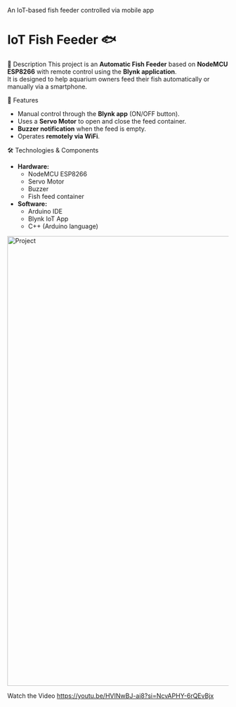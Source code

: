 An IoT-based fish feeder controlled via mobile app
# IoT Fish Feeder 🐟

 📌 Description
This project is an **Automatic Fish Feeder** based on **NodeMCU ESP8266** with remote control using the **Blynk application**.  
It is designed to help aquarium owners feed their fish automatically or manually via a smartphone.

🚀 Features
- Manual control through the **Blynk app** (ON/OFF button).
- Uses a **Servo Motor** to open and close the feed container.
- **Buzzer notification** when the feed is empty.
- Operates **remotely via WiFi**.

🛠️ Technologies & Components
- **Hardware:**
  - NodeMCU ESP8266
  - Servo Motor
  - Buzzer
  - Fish feed container
- **Software:**
  - Arduino IDE
  - Blynk IoT App
  - C++ (Arduino language)

<img width="1536" height="1024" alt="Project" src="https://github.com/user-attachments/assets/9cc8667d-1554-4781-a3db-f9f265784ce9" />


Watch the Video  https://youtu.be/HVINwBJ-ai8?si=NcvAPHY-6rQEvBjx
